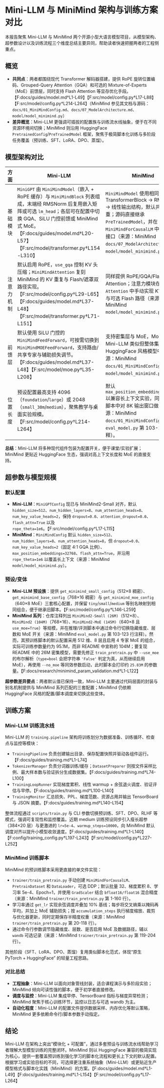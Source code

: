 # Mini-LLM 与 MiniMind 架构与训练方案对比

本报告聚焦 Mini-LLM 与 MiniMind 两个开源小型大语言模型项目，从模型架构、超参数设计以及训练流程三个维度总结主要异同，帮助读者快速把握两者的工程侧重点。

## 概览

- **共同点**：两者都围绕现代 Transformer 解码器搭建，提供 RoPE 旋转位置编码、Grouped-Query Attention（GQA）和可选的 Mixture-of-Experts（MoE）前馈层，同时支持 Flash Attention 等显存优化手段。【F:docs/guides/model.md†L1-L49】【F:src/model/config.py†L17-L88】【F:src/model/config.py†L214-L264】（MiniMind 参见其文档与源码：`docs/01_MiniMindConfig.md`、`docs/07_ModelArchitecture.md`、`model/model_minimind.py`）
- **差异概览**：Mini-LLM 更强调可插拔的配置族与训练流水线抽象，便于在不同资源环境间切换；MiniMind 则沿用 HuggingFace `PretrainedConfig`/`PreTrainedModel` 框架，聚焦于极简脚本化训练与多阶段任务覆盖（预训练、SFT、LoRA、DPO、蒸馏）。

## 模型架构对比

| 方面 | Mini-LLM | MiniMind |
| --- | --- | --- |
| 基础模块 | `MiniGPT` 由 `MiniMindModel`（嵌入 + RoPE 缓存）与 `MiniMindBlock` 列表组成，末端经 RMSNorm 后复用嵌入矩阵或可选 `lm_head`；各层可在配置中切换 GQA、SiLU 门控前馈或 MiniMind 式 MoE。【F:docs/guides/model.md†L20-L57】【F:src/model/transformer.py†L154-L310】 | `MiniMindModel` 使用相同的嵌入 → TransformerBlock → RMSNorm → 线性输出结构，默认共享嵌入权重；源码直接继承 `PreTrainedModel`，并在 `MiniMindForCausalLM` 中封装推理接口（来源：MiniMind `docs/07_ModelArchitecture.md`、`model/model_minimind.py`）。 |
| 注意力机制 | 默认启用 RoPE，`use_gqa` 控制 KV 头压缩；`MiniMindAttention` 复刻 MiniMind 的 KV 重复与 Flash/遮罩双路径实现。【F:src/model/config.py†L29-L65】【F:docs/guides/model.md†L37-L48】【F:src/model/transformer.py†L71-L151】 | 同样提供 RoPE/GQA/Flash Attention；注意力模块在 `Attention` 中手动实现 KV repeat 与可选 Flash 路径（来源：MiniMind `model/model_minimind.py`）。 |
| 前馈层 | 默认使用 SiLU 门控的 `MiniMindFeedForward`，可按需切换到 `MiniMindMOEFeedForward`，支持路由/共享专家与辅助损失调节。【F:docs/guides/model.md†L37-L48】【F:src/model/moe.py†L35-L208】 | 支持密集层与 MoE，MoE 参数与 Mini-LLM 类似但整体集成在 HuggingFace 风格模型中（来源：MiniMind `docs/01_MiniMindConfig.md`、`model/model_minimind.py`）。 |
| 位置长度 | 预设配置最高支持 4096（`foundation`/`large`）或 2048（`small_30m`/`medium`），聚焦教学与桌面实验规模。【F:src/model/config.py†L214-L264】 | 默认 `max_position_embeddings=32768` 以兼容长上下文实验，同时在推理脚本中对 8K 输出窗口做限制（来源：MiniMind `docs/01_MiniMindConfig.md`、`eval_model.py` 第 103-123 行注释）。 |

**总结**：Mini-LLM 将多种现代组件包装为配置开关，便于课堂/实验扩展；MiniMind 更贴近 HuggingFace 生态，强调对高上下文长度和 MoE 的直接支持。

## 超参数与模型规模

### 默认配置

- **Mini-LLM**：`MiniGPTConfig` 现已与 MiniMind2-Small 对齐，默认 `hidden_size=512`、`num_hidden_layers=8`、`num_attention_heads=8`、`num_key_value_heads=2`，保持 `dropout=0.0`、`attention_dropout=0.0`、`flash_attn=True` 以及 `rope_theta=1e6`。【F:src/model/config.py†L17-L115】
- **MiniMind**：`MiniMindConfig` 默认 `hidden_size=512`、`num_hidden_layers=8`、`num_attention_heads=8`，但 `dropout=0.0`、`num_key_value_heads=2`（固定 4:1 GQA 比例）、`max_position_embeddings=32768`、`flash_attn=True`，并沿用 `rope_theta=1e6` 以覆盖长上下文（来源：MiniMind `model/model_minimind.py`）。

### 预设/变体

- **Mini-LLM 预设族**：提供 `get_minimind_small_config`（512×8 稠密）、`get_minimind_base_config`（768×16 稠密）与 `get_minimind_moe_config`（640×8 MoE）三套核心配置，并保留 `tiny`/`small`/`medium` 等别名映射到相同组合，便于继承旧脚本。【F:src/model/config.py†L146-L259】
- **MiniMind 系列**：仓库注释列出 `MiniMind2-Small (26M)`（512×8）、`MiniMind2 (104M)`（768×16）、`MiniMind2-MoE (145M)`（640×8 且 `use_moe=True`）等规模，并在推理/评测脚本中通过命令行切换隐藏维度、层数和 MoE 开关（来源：MiniMind `eval_model.py` 第 103-123 行注释）。然而，其预训练脚本的默认配置采用 512 维、8 层且启用 4 专家 MoE 的组合，实际可训练参数量约为 95.1M，而非 README 中宣称的 104M；要复现 README 中的 26M 密集模型，需要先修正 `train_pretrain.py` 中 `--use_moe` 的布尔解析（`type=bool` 会把字符串 `'False'` 判定为真，从而继续启用 MoE），再使用 `--no_moe` 等同效参数启动，此时脚本会打印约 `25.83M` 的参数量。【F:docs/research/minimind_param_validation.md†L1-L122】

**超参数差异要点**：两者默认值已保持一致，Mini-LLM 主要通过代码层面的封装与别名机制提供与 MiniMind 系列匹配的三套配置；MiniMind 仍依赖 HuggingFace 风格的配置/脚本调度来切换这些变体。

## 训练方案

### Mini-LLM 训练流水线

Mini-LLM 的 `training.pipeline` 架构将训练划分为数据准备、训练循环、检查点与监控等模块：

- `TrainingPipeline` 负责创建输出目录、保存配置快照并驱动各组件运行。【F:docs/guides/training.md†L1-L74】
- `TokenizerManager` 负责分词器训练/缓存；`DatasetPreparer` 则按文件采样比例、最大样本数与验证拆分生成数据集。【F:docs/guides/training.md†L74-L100】
- `TrainingLoopRunner` 实现梯度累积、线性 warmup + 余弦退火调度、验证评估与早停。【F:docs/guides/training.md†L100-L140】
- `TrainingMonitor` 汇总损失、PPL、梯度范数、资源占用并输出 TensorBoard 与 JSON 摘要。【F:docs/guides/training.md†L140-L154】

整体流程通过 `scripts/train.py` 与 CLI 参数切换预训练、SFT、DPO、RLHF 等模式，强调可复现性和监控覆盖。近期 medium 训练预设同步引入瘦长超参（384×20 层）与更激进的 `lr=5e-4`、`warmup_steps=10000`，向 MiniMind 默认调度对齐以提升小模型收敛速度。【F:docs/guides/training.md†L1-L140】【F:config/training_config.py†L197-L243】【F:src/model/config.py†L227-L252】

### MiniMind 训练脚本

MiniMind 的预训练脚本采用更直接的单文件实现：

- `trainer/train_pretrain.py` 手动创建 `MiniMindForCausalLM`、`PretrainDataset` 和 `DataLoader`，可选 DDP；默认批量 32、梯度累积 8、学习率 5e-4、Epoch=1，并使用 `GradScaler` 结合 `bfloat16/float16` 混合精度（来源：MiniMind `trainer/train_pretrain.py` 第 1-160 行）。
- 学习率通过 `get_lr` 实现余弦调度并叠加 10% 基线；每步将交叉熵乘以掩码再平均，并加上 MoE 辅助损失；按 `accumulation_steps` 执行梯度缩放、裁剪与优化器更新，同时定期保存半精度权重（来源：MiniMind `trainer/train_pretrain.py` 第 20-118 行）。
- 通过命令行参数调节隐藏维度、层数、是否启用 MoE 及数据路径，辅以 `wandb` 可选记录（来源：MiniMind `trainer/train_pretrain.py` 第 119-204 行）。

其他阶段（SFT、LoRA、DPO、蒸馏）复用类似脚本化范式，体现“原生 PyTorch + HuggingFace” 的轻量工程思路。

### 对比总结

- **工程抽象**：Mini-LLM 以面向对象管线封装，适合课程演示与多阶段实验；MiniMind 倾向可读性强的脚本，便于初学者直接修改。
- **调度与监控**：Mini-LLM 集成早停、TensorBoard 指标与梯度异常检测；MiniMind 聚焦于核心训练环节，监控以日志与可选 wandb 为主。
- **自动化程度**：Mini-LLM 的配置文件提供数据采样、内存优化等默认策略，MiniMind 更多依赖命令行/脚本参数手动指定。

## 结论

Mini-LLM 在架构上突出“模块化 + 可配置”，通过多套预设与训练流水线帮助学习者理解大型模型训练的完整闭环。MiniMind 则以 HuggingFace 兼容的极简实现为核心，提供一套覆盖预训练到强化学习的脚本化流程和更长上下文的默认配置。根据学习或实验目标的不同，可选择更注重系统抽象（Mini-LLM）或更贴近生产模型格式与脚本化实践（MiniMind）的方案。【F:docs/guides/model.md†L1-L49】【F:docs/guides/training.md†L1-L154】【F:src/model/config.py†L17-L264】
